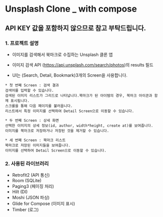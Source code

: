 # Unsplash Clone _ with compose

## API KEY 값을 포함하지 않으므로 참고 부탁드립니다.

### 1. 프로젝트 설명
* 이미지를 검색해서 북마크로 수집하는 Unsplash 클론 앱

* 이미지 검색 API (https://api.unsplash.com/search/photos)의 results 필드

* UI는 (Search, Detail, Bookmark)3개의 Screen을 사용합니다.
```
* 첫 번째 Screen : 검색 결과
검색어를 입력할 수 있습니다.
검색된 이미지 리스트가 그리드로 나타납니다.북마크가 된 아이템의 경우, 북마크 아이콘과 함께 표시됩니다.
스크롤을 통해 다음 페이지를 불러옵니다.
리스트에서 특정 이미지를 선택하여 Detail Screen으로 이동할 수 있습니다.

* 두 번째 Screen : 상세 화면 
선택한 이미지의 상세 정보(id, author, width*height, create at)를 보여줍니다.
이미지를 북마크로 저장하거나 저장된 것을 제거할 수 있습니다.

* 세 번째 Screen : 북마크 리스트
북마크로 저장된 이미지들을 보여줍니다.
이미지를 선택하여 Detail Screen으로 이동할 수 있습니다.
```

### 2. 사용된 라이브러리
* Retrofit2 (API 통신)
* Room (SQLite)
* Paging3 (페이징 처리)
* Hilt (DI)
* Moshi (JSON 파싱)
* Glide for Compose (이미지 표시)
* Timber (로그)
